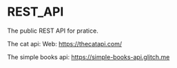 # REST_API

The public REST API for pratice.

The cat api:
	Web: https://thecatapi.com/

The simple books api:
	https://simple-books-api.glitch.me 